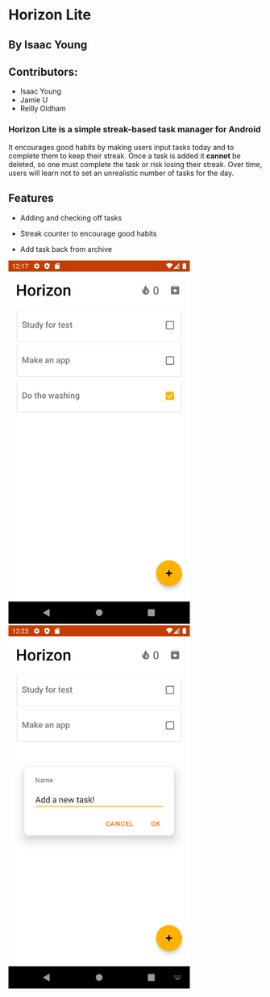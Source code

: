 # Horizon Lite 
## By Isaac Young
## Contributors: 
- Isaac Young
- Jamie U
- Reilly Oldham

### Horizon Lite is a simple streak-based task manager for Android
It encourages good habits by making users input tasks today and to complete them to keep their streak. Once a task is added it **cannot** be deleted, so one must complete the task or risk losing their streak. Over time, users will learn not to set an unrealistic number of tasks for the day. 

## Features
- Adding and checking off tasks

- Streak counter to encourage good habits

- Add task back from archive


<p float="left">
  <img src="readmeImages/main_activity.png"  width="360" height="720">
  <img src="readmeImages/adding.png"  width="360" height="720">
 </p>
